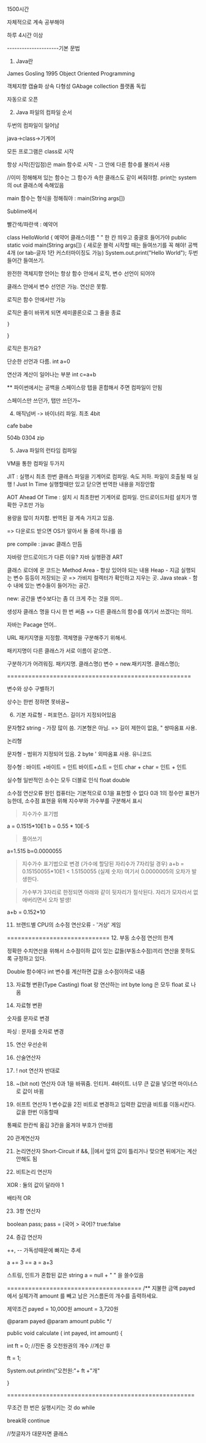 ﻿1500시간

자체적으로 계속 공부해야

하루 4시간 이상 

---------------------기본 문법

1. Java란

James Gosling  1995 Object Oriented Programming

객체지향
캡슐화
상속
다형성
GAbage collection
플랫폼 독립

자동으로 오픈

2. Java 파일의 컴파일 순서

두번의 컴파일이 일어남

java->class->기계어 



모든 프로그램은 class로 시작

항상 시작(진입점)은 main 함수로 시작 - 그 안에 다른 함수를 불러서 사용

 //이미 정해해져 있는 함수는 그 함수가 속한 클래스도 같이 써줘야함. print는 system 의 out 클래스에 속해있음

main 함수는 형식을 정해줘야 : main(String args[])


Sublime에서 

빨간색/파란색 : 예약어


class HelloWorld {
예약어 클래스이름 " " 한 칸 띄우고 중괄호 들어가야
	public static void main(String args[]) {
새로운 블럭 시작할 때는 들여쓰기를 꼭 해야! 공백 4개   (or tab-글자 1칸 커스터마이징도 가능)
		System.out.print("Hello World");
두번 들어간 들여쓰기. 

완전한 객체지향 언어는 항상 함수 안에서 로직, 변수 선언이 되어야

클래스 안에서 변수 선언은 가능. 연산은 못함.

로직은 함수 안에서만 가능


로직은 줄이 바뀌게 되면 세미콜론으로 그 줄을 종료

	}

}

로직은 뭔가요?

단순한 선언과 다름. int a=0

연산과 계산이 일어나는 부분 int c=a+b



** 파이썬에서는 공백을 스페이스랑 탭을 혼합해서 주면 컴파일이 안됨

스페이스만 쓰던가, 탭만 쓰던가~




4. 매직넘버 -> 바이너리 파일. 최초 4bit


cafe babe

504b 0304 zip


5. Java 파일의 런타임 컴파일

VM을 통한 컴파일 두가지

JIT : 실행시 최초 한번 클래스 파일을 기계어로 컴파일. 속도 저하. 파일이 호출될 때 실행 !
Just In Time
실행할때만 있고 닫으면 번역한 내용을 저장안함


AOT
Ahead Of Time : 설치 시 최초한번 기계어로 컴파일. 안드로이드처럼 설치가 명확한 구조만 가능

용량을 많이 차지함. 번역된 걸 계속 가지고 있음.

=> 다운로드 받으면 OS가 알아서 둘 중에 하나를 씀

pre compile : javac 클래스 만듬


자바랑 안드로이드가 다른 이유?
자바 실행환경 ART 

 

클래스 로더에 온 코드는 
Method Area - 항상 있어야 되는 내용 
Heap - 지금 실행되는 변수 등등이 저장되는 곳 => 가비지 컬렉터가 확인하고 지우는 곳.
Java steak - 함수 내에 있는 변수들이 들어가는 공간.



new: 공간을 변수보다는 좀 더 크게 주는 것을 의미.. 

생성자
클래스 명을 다시 한 번 써줌 => 다른 클래스의 함수를 여기서 쓰겠다는 의미.



자바는 Pacage 언어..

URL 패키지명을 지정함. 객체명을 구분해주기 위해서.

패키지명이 다른 클래스가 서로 이름이 같으면..

구분하기가 어려워짐. 
패키지명. 클래스명() 변수 = new.패키지명. 클래스명();


====================================================


변수와 상수 구별하기

상수는 한번 정하면 못바꿈~

6. 기본 자료형 - 퍼포먼스. 길이가 지정되어있음

문자형2 string - 가장 많이 씀. 기본형은 아님. => 길이 제한이 없음, " 쌍따옴표 사용.


논리형

문자형 - 범위가 지정되어 있음. 2 byte ' 외따옴표 사용. 유니코드

정수형 : 
바이트 +바이트 = 인트
바이트+쇼트 = 인트
char + char = 인트 + 인트 

실수형
일반적인 소수는 모두 더블로 인식
float
double

소수점 연산오류 원인
컴퓨터는 기본적으로 0.1을 표현할 수 없다
0과 1의 정수만 표현가능한데, 소수점 표현을 위해 지수부와 가수부를 구분해서 표시


>지수가수 표기범

a = 0.1515*10E1
b = 0.55 * 10E-5

>풀어쓰기

a=1.515
b=0.0000055

>지수가수 표기법으로 변경 (가수에 할당된 자리수가 7자리일 경우)
a+b = 0.15150055*10E1 < 1.5150055 (실제 숫자) 
>여기서 0.0000005의 오차가 발생한다.

> 가수부가 3자리로 한정되면 아래와 같이 뒷자리가 절삭된다.
자리가 모자라서 없애버리면서 오차 발생!

a+b = 0.152*10

11. 브랜드별 CPU의 소수점 연산오류 - '거상' 게임


=============================
12. 부동 소수점 연산의 한계

정확한 수치연산을 위해서 소수점이하 값이 있는 값들(부동소수점)끼리 연산을 못하도록 규정하고 있다.

Double 함수에다 int 변수를 계산하면 값을 소수점이하로 내줌

  
13. 자료형 변환(Type Casting)
float 랑 연산하는 int byte long 은 모두 float 로 나옴

14. 자료형 변환

숫자를 문자로 변경

파싱 : 문자를 숫자로 변경

15. 연산 우선순위

16. 산술연산자 

17. ! not 연산자
반대로

18. ~(bit not) 연산자
0과 1을 바꿔줌.
 인티저. 4바이트. 너무 큰 값을 넣으면 마이너스로 값이 바뀜

19. 쉬프트 연산자 1
변수값을 2진 비트로 변경하고 입력한 값만큼 비트를 이동시킨다. 
값을 한번 이동할때  

통째로 한칸씩 옮김 
3칸을 옮겨야 부호가 안바뀜

20 관계연산자

21. 논리연산자
Short-Circuit 
if &&, ||에서 앞의 값이 틀리거나 맞으면 
뒤에거는 계산 안해도 됨

22. 비트논리 연산자

XOR : 둘의 값이 달라야 1

배타적 OR

23. 3항 연산자

boolean pass;
pass = (국어 > 국어)? true:false

24. 증감 연산자

++, -- 가독성때문에 빠지는 추세

a += 3 == a = a+3 

스트링, 인트가 혼합된 값은 string a = null + " " 을 쓸수있음

======================================
/** 지불한 금액 payed에서
실제가격 amount 를 빼고
남은 거스름돈의 개수를 출력하세요.


제약조건
payed  = 10,000원
amount = 3,720원

@param payed
@param amount
public
*/

public void calculate ( int payed, int amount) {

int ft = 0;
//잔돈 중 오천원권의 개수
//계산 후

ft = 1;

System.out.println("오천원:"+ ft +"개"

}


=====================================================


무조건 한 번은 실행시키는 것 do while


break와 continue


//첫글자가 대문자면 클래스